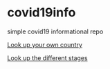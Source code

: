 # covid19info
simple covid19 informational repo

[Look up your own country](Countries.md)

[Look up the different stages](Stages.md)